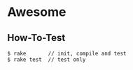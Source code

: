 # Awesome

## How-To-Test

```
$ rake       // init, compile and test
$ rake test  // test only
```

